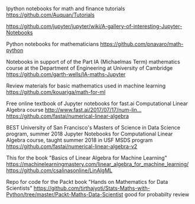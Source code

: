 Ipython notebooks for math and finance tutorials
https://github.com/Auquan/Tutorials

https://github.com/jupyter/jupyter/wiki/A-gallery-of-interesting-Jupyter-Notebooks


Python notebooks for mathematicians
https://github.com/pnavaro/math-python


Notebooks in support of of the Part IA (Michaelmas Term) mathematics course at the Department of Engineering at University of Cambridge
https://github.com/garth-wells/IA-maths-Jupyter


Review materials for basic mathematics used in machine learning
https://github.com/kouariga/math-for-ml


Free online textbook of Jupyter notebooks for fast.ai Computational Linear Algebra course http://www.fast.ai/2017/07/17/num-lin…
https://github.com/fastai/numerical-linear-algebra


BEST
University of San Francisco's Masters of Science in Data Science program, summer 2018
Jupyter Notebooks for Computational Linear Algebra course, taught summer 2018 in USF MSDS program
https://github.com/fastai/numerical-linear-algebra-v2

This for the book "Basics of Linear Algebra for Machine Learning"
https://machinelearningmastery.com/linear_algebra_for_machine_learning/
https://github.com/csalinasonline/LinAlgML


Repo for code for the Packt book "Hands on Mathematics for Data Scientists"
https://github.com/tirthajyoti/Stats-Maths-with-Python/tree/master/Packt-Maths-Data-Scientist
good for probabilty review


